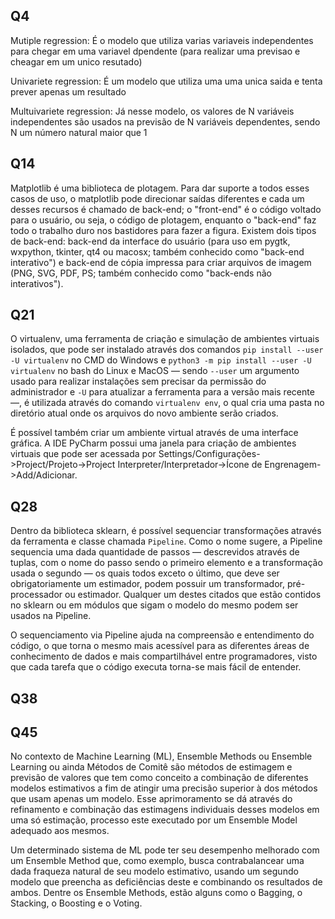 Q4
 - 
Mutiple regression:
 É o modelo que utiliza varias variaveis independentes para chegar em uma variavel dpendente (para realizar uma previsao e cheagar em um unico resutado)

Univariete regression:
 É um modelo que utiliza uma uma unica saida e tenta prever apenas um resultado

Multuivariete regression:
 Já nesse modelo, os valores de N variáveis independentes são usados na previsão de N variáveis dependentes, sendo N  um número natural maior que 1

Q14
 -
 Matplotlib é uma biblioteca de plotagem.
Para dar suporte a todos esses casos de uso, o matplotlib pode direcionar saídas diferentes e cada um desses recursos é chamado de back-end; o "front-end" é o código voltado para o usuário, ou seja, o código de plotagem, enquanto o "back-end" faz todo o trabalho duro nos bastidores para fazer a figura. Existem dois tipos de back-end: back-end da interface do usuário (para uso em pygtk, wxpython, tkinter, qt4 ou macosx; também conhecido como "back-end interativo") e back-end de cópia impressa para criar arquivos de imagem (PNG, SVG, PDF, PS; também conhecido como "back-ends não interativos").

Q21
  -
 O virtualenv, uma ferramenta de criação e simulação de ambientes virtuais isolados, que pode ser instalado através dos comandos `pip install --user -U virtualenv` no CMD do Windows e `python3 -m pip install --user -U virtualenv` no bash do Linux e MacOS — sendo `--user` um argumento usado para realizar instalações sem precisar da permissão do administrador e `-U` para atualizar a ferramenta para a versão mais recente —, é utilizada através do comando `virtualenv env`, o qual cria uma pasta no diretório atual onde os arquivos do novo ambiente serão criados.

 É possível também criar um ambiente virtual através de uma interface gráfica. A IDE PyCharm possui uma janela para criação de ambientes virtuais que pode ser acessada por Settings/Configurações->Project/Projeto->Project Interpreter/Interpretador->Ícone de Engrenagem->Add/Adicionar.

Q28
  -
 Dentro da biblioteca sklearn, é possível sequenciar transformações através da ferramenta e classe chamada `Pipeline`. Como o nome sugere, a Pipeline sequencia uma dada quantidade de passos — descrevidos através de tuplas, com o nome do passo sendo o primeiro elemento e a transformação usada o segundo — os quais todos exceto o último, que deve ser obrigatoriamente um estimador, podem possuir um transformador, pré-processador ou estimador. Qualquer um destes citados que estão contidos no sklearn ou em módulos que sigam o modelo do mesmo podem ser usados na Pipeline.
 
 O sequenciamento via Pipeline ajuda na compreensão e entendimento do código, o que torna o mesmo mais acessível para as diferentes áreas de conhecimento de dados e mais compartilhável entre programadores, visto que cada tarefa que o código executa torna-se mais fácil de entender.
 

Q38
  -

Q45
  -
 No contexto de Machine Learning (ML), Ensemble Methods ou Ensemble Learning ou ainda Métodos de Comitê são métodos de estimagem e previsão de valores que tem como conceito a combinação de diferentes modelos estimativos a fim de atingir uma precisão superior à dos métodos que usam apenas um modelo. Esse aprimoramento se dá através do refinamento e combinação das estimagens individuais desses modelos em uma só estimação, processo este executado por um Ensemble Model adequado aos mesmos.
 
 Um determinado sistema de ML pode ter seu desempenho melhorado com um Ensemble Method que, como exemplo, busca contrabalancear uma dada fraqueza natural de seu modelo estimativo, usando um segundo modelo que preencha as deficiências deste e combinando os resultados de ambos. Dentre os Ensemble Methods, estão alguns como o Bagging, o Stacking, o Boosting e o Voting.  

